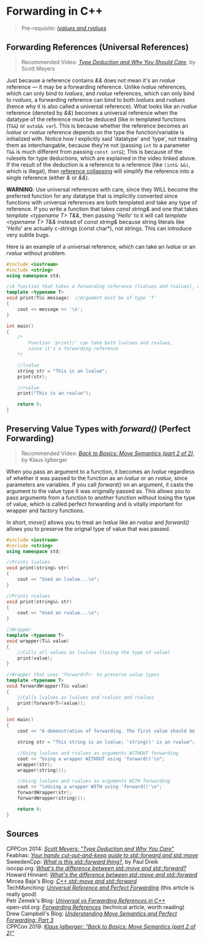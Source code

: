 # Forwarding in C++
> Pre-requisite: [_lvalues and rvalues_](https://github.com/EthanC2/Notes-and-Writeups/blob/main/C%2B%2B/Advanced/Move%20Semantics.md#lvalues-and-rvalues) <br />

## Forwarding References (Universal References)
> Recommended Video: [_Type Deduction and Why You Should Care_](https://www.youtube.com/watch?v=wQxj20X-tIU), by Scott Meyers

Just because a reference contains _&&_ does not mean it's an _rvalue_ reference — it may be a forwarding reference.
Unlike _lvalue_ references, which can only bind to _lvalues_, and _rvalue_ references, which can only bind to _rvalues_, a forwarding reference can bind to both
_lvalues_ and _rvalues_ (hence why it is also called a universal reference). What looks like an _rvalue_ reference (denoted by _&&_) becomes a universal reference when 
the datatype of the reference must be deduced (like in templated functions (`T&&`) or `auto&& var`). This is because whether the reference becomes an _lvalue_ or _rvalue_
reference depends on the type the function/variable is initialized with. Notice how I explicitly said 'datatype' and 'type', not treating them as interchangable, because they're
not (passing `int` to a parameter `T&&` is much different from passing `const int&`); This is because of the rulesets for type deductions, which are explained in the video linked above.
If the result of the deduction is a reference to a reference (like `(int& &&)`, which is illegal), then 
[reference collapsing](https://www.ibm.com/docs/en/xl-c-and-cpp-aix/13.1.2?topic=operators-reference-collapsing-c11) will simplify the reference into a single reference
(either _&_ or _&&_).

**WARNING**: Use universal references with care, since they WILL become the preferred function for any datatype that is implicitly converted since functions with universal
references are both templated and take any type of reference. If you write a function that takes _const string&_ and one that takes _template \<typename T\> T&&_, then passing 
'_Hello_' to it will call _template \<typename T\> T&&_ instead of _const string&_ because string literals like '_Hello_' are actually c-strings (const char\*), not strings.
This can introduce very subtle bugs.

Here is an example of a universal reference, which can take an _lvalue_ or an _rvalue_ without problem.
```C++
#include <iostream>
#include <string>
using namespace std;

//A function that takes a forwarding reference (lvalues and rvalues), a templated '&&'
template <typename T>
void print(T&& message)  //Argument must be of type 'T'
{
    cout << message << '\n';
}

int main()
{
    /*
        Function 'print()' can take both lvalues and rvalues,
        since it's a forwarding reference
    */

    //lvalue
    string str = "This is an lvalue";
    print(str);

    //rvalue
    print("This is an rvalue");

    return 0;
}
```

## 

## Preserving Value Types with _forward()_ (Perfect Forwarding)
> Recommended Video: [_Back to Basics: Move Semantics (part 2 of 2)_](https://www.youtube.com/watch?v=pIzaZbKUw2s), by Klaus Iglberger <br />

When you pass an argument to a function, it becomes an _lvalue_ regardless of whether it was passed to the function as an _lvalue_ or an _rvalue_, since parameters 
are variables. If you call _forward()_ on an argument, it casts the argument to the value type it was originally passed as. This allows you to pass arguments from
a function to another function without losing the type of value, which is called perfect forwarding and is vitally important for wrapper and factory functions.

In short, _move()_ allows you to treat an _lvalue_ like an _rvalue_ and _forward()_ allows you to preserve the orignal type of value that was passed.

```C++
#include <iostream>
#include <string>
using namespace std;

//Prints lvalues
void print(string& str)
{
    cout << "Used an lvalue...\n";
}

//Prints rvalues
void print(string&& str)
{
    cout << "Used an rvalue...\n";
}

//Wrapper
template <typename T>
void wrapper(T&& value)
{
    //Calls all values as lvalues (losing the type of value)
    print(value);
}

//Wrapper that uses 'forward<T>' to preserve value types
template <typename T>
void forwardWrapper(T&& value)
{
    //Calls lvalues as lvalues and rvalues and rvalues
    print(forward<T>(value));
}

int main()
{
    cout << "A demonstration of forwarding. The first value should be 'lvalue' and the second should be 'rvalue'\n\n";

    string str = "This string is an lvalue; 'string()' is an rvalue";

    //Using lvalues and rvalues as arguments WITHOUT forwarding
    cout << "Using a wrapper WITHOUT using 'forward()'\n";
    wrapper(str);
    wrapper(string());

    //Using lvalues and rvalues as arguments WITH forwarding
    cout << "\nUsing a wrapper WITH using 'forward()'\n";
    forwardWrapper(str);
    forwardWrapper(string());

    return 0;
}
```

## Sources
CPPCon 2014: [_Scott Meyers: "Type Deduction and Why You Care"_](https://www.youtube.com/watch?v=wQxj20X-tIU) <br />
Feabhas: [_Your handy cut-out-and-keep guide to std::forward and std::move_](https://blog.feabhas.com/2018/04/handy-cut-keep-guide-stdforward-stdmove/) <br />
SweedenCpp: [_What is this std::forward thing?_](https://www.youtube.com/watch?v=srdwFMZY3Hg), by Paul Dreik <br />
isocpp.org: [_What's the difference between std::move and std::forward?_](https://isocpp.org/blog/2018/02/quick-q-whats-the-difference-between-stdmove-and-stdforward) <br />
Howard Hinnant: [_What's the difference between std::move and std::forward_](https://stackoverflow.com/questions/9671749/whats-the-difference-between-stdmove-and-stdforward/9672202#9672202) <br />
Mircea Baja's Blog: [_C++ std::move and std::forward_](https://bajamircea.github.io/coding/cpp/2016/04/07/move-forward.html) <br />
TechMunching: [_Universal Reference and Perfect Forwarding_](https://techmunching.com/universal-reference-and-perfect-forwarding/) (this article is really good) <br />
Petr Zemek's Blog: [_Universal vs Forwarding References in C++_](https://blog.petrzemek.net/2016/09/17/universal-vs-forwarding-references-in-cpp/) <br />
open-std.org: [_Forwarding References_](http://www.open-std.org/jtc1/sc22/wg21/docs/papers/2014/n4164.pdf) (technical article, worth reading) <br />
Drew Campbell's Blog: [_Understanding Move Semantics and Perfect Forwarding: Part 3_](https://drewcampbell92.medium.com/understanding-move-semantics-and-perfect-forwarding-part-3-65575d523ff8) <br />
CPPCon 2019: [_Klaus Iglberger: “Back to Basics: Move Semantics (part 2 of 2)”_](https://www.youtube.com/watch?v=pIzaZbKUw2s&t) <br />
